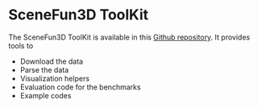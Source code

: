 # SceneFun3D ToolKit

The SceneFun3D ToolKit is available in this [Github repository](https://github.com/SceneFun3D/scenefun3d). It provides tools to

* Download the data
* Parse the data
* Visualization helpers
* Evaluation code for the benchmarks
* Example codes